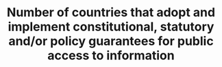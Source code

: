 ---
data_non_statistical: true
goal_meta_link: http://unstats.un.org/sdgs/files/metadata-compilation/Metadata-Goal-16.pdf
goal_meta_link_page: 40
graph: null
graph_status_notes: Policy Judgement
graph_title: Number of countries that adopt and implement constitutional, statutory
  and/or policy guarantees for public access to information
graph_type: null
graph_type_description: null
has_metadata: true
indicator: 16.10.2
indicator_definition: "For this indicator, the operative words are \"existence\" and\
  \ \"implementation\". As such, it establishes: (a) whether a country (or at the\
  \ global level, the number of countries) has constitutional, statutory and/or policy\
  \ guarantees for public access to information; (b) the extent to which such national\
  \ guarantees reflect 'international agreements' (e.g. Universal Declaration of Human\
  \ Rights, etc.); and (c) the implementation mechanisms in place for such guarantees,\
  \ including the following variables: \tGovernment efforts to publicly promote the\
  \ right to information. \tCitizens' awareness of their legal right to information\
  \ and their ability to utilise it effectively. \tThe capacity of public bodies to\
  \ provide information upon request by the public. This indicator will thus collate\
  \ data from multiple sources, including National Human Rights Institutions, national\
  \ and international non-governmental organisations, academic institutions, and national\
  \ media regulatory authorities, among others. Such information will be gathered,\
  \ processed and checked by international organisations - UNESCO and World Bank.\
  \ UNESCO collects some aspects of this data using the Media Development Indicators,\
  \ in addition to the biennial World Trends in Freedom of Expression and Media Development\
  \ report. Data are available for at least 195 countries."
indicator_name: Number of countries that adopt and implement constitutional, statutory
  and/or policy guarantees for public access to information
indicator_sort_order: 16-10-02
indicator_variable: null
layout: indicator
permalink: /16-10-2/
published: true
rationale_interpretation: "The definition here relates directly to \"public access\
  \ to information\", which is wider than, but is also very much based upon, the established\
  \ fundamental freedoms of expression and association. \n(Conversely, these freedoms\
  \ also both impact on the environment for public access to information). \nThe focus\
  \ of this indicator is thus on the status of adoption and implementation of constitutional,\
  \ statutory and/or policy guarantees for public access to information. \nAs suggested\
  \ by the Sustainable Development Solutions Network (SDSN) and UNESCO in earlier\
  \ presentations to the UN Technical Support Team (UN TST), this is a relevant and\
  \ measurable indicator. \nIt also responds to the growing number of UN member states\
  \ that have already adopted legal guarantees, and many others that are currently\
  \ considering relevant legislation or regulation in the field. \nThe rationale for\
  \ assessing the implementation dimension is to assess the relevance of legal steps\
  \ to practical information accessibility. It is not a composite indicator, but a\
  \ logical linkage of laws and policies to practical impact that is relevant to SDG\
  \ concerns. \nThe practical guarantee of public access may be partially assessed\
  \ through dimensions such as those unpacked by The World Bank. In this way, the\
  \ practical quality of legal provisions can be established by identifying if there\
  \ are: 1) proactive disclosure provisions in laws that establish a legal duty to\
  \ disclose; 2) mechanisms for citizens, firms, and others to request information\
  \ that has not been proactively disclosed but that is relevant to their interests,\
  \ 3) narrowly-tailored guidelines on exemptions to disclosure, and 4) institutional\
  \ structures that support disclosure, such as information commissioners, oversight\
  \ mechanisms, and complaints mechanisms. In some national cases, there is also information\
  \ on the sources and numbers of requests and the response time taken to process\
  \ these requests. \nUNESCO, within its mandate for the right to freedom of expression,\
  \ which includes the corollary of the right to freedom of information, already monitors\
  \ progress and issues in this area through its existing submissions to the Universal\
  \ Periodic Review (UPR) and regularly issued research reports on World Trends on\
  \ Freedom of Expression and Media Development, including its Media Development Indicators\
  \ assessments. Collaboration with the World Bank is foreseen, as well as drawing\
  \ upon work undertaken by ARTICLE 19 in this area. \nAll these will be considered\
  \ important aspects of establishing the existence and implementation of constitutional,\
  \ statutory and/or policy guarantees for public access to information."
reporting_status: notstarted
sdg_goal: 16
source_active_1: true
source_notes_1: null
source_title_1: null
target: Ensure public access to information and protect fundamental freedoms, in accordance
  with national legislation and international agreements.
target_id: '16.1'
title: Number of countries that adopt and implement constitutional, statutory and/or
  policy guarantees for public access to information
un_custodial_agency: UNESCO-UIS  (Partnering Agencies:World Bank, UNEP)
un_designated_tier: '2'
variable_description: null
variable_notes: null
---